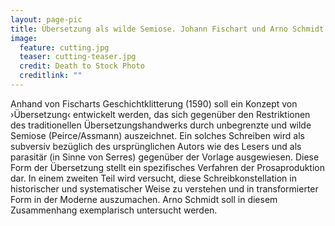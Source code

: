 ```yaml
---
layout: page-pic
title: Übersetzung als wilde Semiose. Johann Fischart und Arno Schmidt
image:
  feature: cutting.jpg
  teaser: cutting-teaser.jpg
  credit: Death to Stock Photo
  creditlink: ""
---
```


Anhand von Fischarts Geschichtklitterung (1590) soll ein Konzept von ›Übersetzung‹ entwickelt werden, das sich gegenüber den Restriktionen des traditionellen Übersetzungshandwerks durch unbegrenzte und wilde Semiose (Peirce/Assmann) auszeichnet. Ein solches Schreiben wird als subversiv bezüglich des ursprünglichen Autors wie des Lesers und als parasitär (in Sinne von Serres) gegenüber der Vorlage ausgewiesen. Diese Form der Übersetzung stellt ein spezifisches Verfahren der Prosaproduktion dar. In einem zweiten Teil wird versucht, diese Schreibkonstellation in historischer und systematischer Weise zu verstehen und in transformierter Form in der Moderne auszumachen. Arno Schmidt soll in diesem Zusammenhang exemplarisch untersucht werden.
